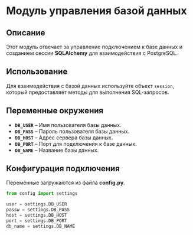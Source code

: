 
# Модуль управления базой данных

## Описание

Этот модуль отвечает за управление подключением к базе данных и созданием сессии **SQLAlchemy** для взаимодействия с PostgreSQL.  

## Использование  

Для взаимодействия с базой данных используйте объект `session`, который предоставляет методы для выполнения SQL-запросов.  

## Переменные окружения

- **`DB_USER`** – Имя пользователя базы данных.
- **`DB_PASS`** – Пароль пользователя базы данных.
- **`DB_HOST`** – Адрес сервера базы данных.
- **`DB_PORT`** – Порт для подключения к базе данных.
- **`DB_NAME`** – Название базы данных.

## Конфигурация подключения  

Переменные загружаются из файла **config.py**.  

```python
from config import settings

user = settings.DB_USER
passw = settings.DB_PASS
host = settings.DB_HOST
port = settings.DB_PORT
db_name = settings.DB_NAME

```

